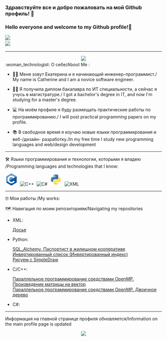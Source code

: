 ### Здравствуйте все и добро пожаловать на мой Github профиль! 👋
### Hello everyone and welcome to my Github profile!👋
<div id="header" align="left">
  <img src="https://media1.giphy.com/media/qQRfz2VfUbDeebczif/giphy.gif?cid=ecf05e47ps4pi1sx8hqs8dafq6sznqpx99d35gwwa4i0oth2&rid=giphy.gif&ct=g"/ width= "400">
</div>
<div id="badges">
    <img src="https://komarev.com/ghpvc/?username=stud-programmist&style=flat-square&color=blue" width= "200"/>
</div>

---

<div align="center">
    <img src="https://i.pinimg.com/736x/95/fa/46/95fa4694667602f53a1d5c35906c624d.jpg" width= "500"/>
</div>
:woman_technologist: О себе/About Me :

- :raising_hand_woman: Меня зовут Екатерина и я начинающий инженер-программист./ My name is Catherine and I am a novice software engineer. 

- :woman_student: Я получила диплом бакалавра по ИТ специальности, а сейчас я учусь в магистратуре./ I got a bachelor's degree in IT, and now I'm studying for a master's degree. 

- :computer:  На моём профиле я буду размещать практические работы по программированию./ I will post practical programming papers on my profile.

- :books: В свободное время я изучаю новые языки программирования и веб-/дизайн- разработку./In my free time I study new programming languages and web/design development

---

:hammer_and_wrench: Языки программирования и технологии, которыми я владею /Programming languages and technologies that I know:
<div>
  <img src="https://github.com/devicons/devicon/blob/master/icons/c/c-original.svg" title="С" alt="С" width="40" height="40"/>&nbsp;
  <img src="https://cdn.worldvectorlogo.com/logos/c.svg" title="С++" alt="С++" width="40" height="40"/>&nbsp;
  <img src="https://cdn.cdnlogo.com/logos/c/27/c.svg" title="С#" alt="С#" width="40" height="40"/>&nbsp;
  <img src="https://github.com/devicons/devicon/blob/master/icons/python/python-original.svg" title="Python" alt="Python" width="40" height="40"/>&nbsp;
  <img src="https://cdn-icons-png.flaticon.com/512/1081/1081840.png" title="XML" alt="XML" width="40" height="40"/>&nbsp;
</div>

---

:nerd_face: Мои работы /My works:

:world_map: Навигация по моим репозиториям/Navigating my repositories
- XML:
  <div>
      <a href="https://github.com/stud-programmist/XML-markup-language">Досье</a>
  </div>
- Python:
  <div>
      <a href="https://github.com/stud-programmist/SQL_Alchemy_-Python-">SQL_Alchemy. Паспортист в жилищном кооперативе</a>
  </div>
  <div>
      <a href="https://github.com/stud-programmist/Inverted_Index"> Инвертированный список (Инвертированный индекс)</a>
  </div>
  <div>
      <a href="https://github.com/stud-programmist/SimpleDraw"> Рисуем с SimpleDraw</a>
  </div>
  
- C/C++:
  <div>
      <a href="https://github.com/stud-programmist/OpenMP">Параллельное программирование средствами OpenMP. Произведение матрицы на вектор</a>   
  </div>
  <div>
      <a href="https://github.com/stud-programmist/Binar_Tree"> Параллельное программирование средствами OpenMP. Двоичное дерево</a>
  </div>
- C#:
    
  
---
Информация на главной странице профиля обновляется/Information on the main profile page is updated
<div align="center">
    <img src="https://cdn-icons-png.flaticon.com/512/5805/5805601.png" width= "250"/>
</div>
